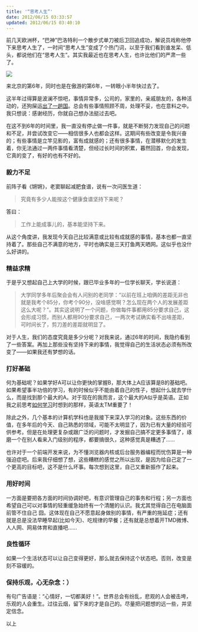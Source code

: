 ```yaml
---
title: '“思考人生”'
date: 2012/06/15 03:33:57
updated: 2012/06/15 03:40:10
---
```


前几天欧洲杯，“巴神”巴洛特利一个散步式单刀被后卫回追成功，解说员戏称他停下来思考人生了，一时间“思考人生”变成了个热门词，以至于我们看到谁发呆、低头，都说他们在“思考人生”。其实我最近也在思考人生，也许比他们的严肃一些了。

![](http://jiongks-typecho.stor.sinaapp.com/usr/uploads/2012/06/1876065904.png)

来北京的第6年，同时也是在傲游的第6年，一转眼小半年快过去了。

这半年过得算是波澜不惊吧，事情异常多，公司的，家里的，亲戚朋友的，各种活动的，还狗屎运[出了一趟国](http://www.w3.org/QA/2012/06/interview_huawei_maxthon_qihoo.html)。总会有些事情照顾不周，处理不妥，也在意料之中。我只想说：感谢经历，你就自己想办法挺过去吧。

在这不到6年的时间里，我一直没有停止做一件事，就是不断努力发现自己的问题和不足，并尝试改变它——相信很多人也都会这样。这期间有些改变是令我兴奋的；有些事情是立竿见影的，富有成就感的；还有很多事情，在潜移默化的发生着，你无法通过一两件事情看清楚，但经过长时间的积累，暮然回首，你会发现，它真的变了，有好的也有不好的。

<!--more-->

### 毅力不足

前阵子看《锵锵》，老窦聊起减肥食谱，说有一次问医生道：

> 究竟有多少人能按这个健康食谱坚持下来呢？

答曰：

> 工作上能成事儿的，基本能坚持下来。

从这个角度讲，我发现今天自己比较满意或比较有成就感的事情，基本也都一直坚持着了。那些自己不满意的地方，平时也确实是三天打鱼两天晒网。这似乎也没什么好讲的。

### 精益求精

于是乎又想起自己上大学的时候，跟已毕业多年的一位学长聊天，学长说道：

> 大学同学多年后聚会会有人问别的老同学：“以前在班上咱俩的差距无非也就是我考个85分，你考个90分，没啥感觉啊？怎么现在两个人的发展差距这么大呢？”。其实这说明了一个问题，你做每件事都用85分要求自己，这会形成习惯，而别人都用90分要求自己，一两次考试确实看不出啥差距，可时间长了，剪刀差的差距就明显了。

对于人生，我们的态度究竟是多少分呢？对我来说，通过6年的时间，我隐约看到了一些答案。再加上那些没有坚持下来的事情，我觉得自己的生活状态必须有所改变了——如果我还有梦想的话。

### 打好基础

何为基础呢？如果学好A可以让你更快的掌握B，那大体上A应该算是B的基础吧。如果希望事半功倍的学习，有的时候似乎不能由着自己的性子，想起什么就去学什么，而是找到那个最大的A。对于现在的我而言，这个最大的A似乎是英语。正如我之前思考[如何学习](http://jiongks.sinaapp.com/blog/how-to-learn/)时想到的那样，英语太TM重要了！

除此之外，几个基本的计算机学科也是我接下来深入学习的对象。这些东西的价值，在多年后的今天、自己熟悉的领域，可能不太明显了，因为已有大量的经验可供参考。但是在处理更复杂或跟广泛的问题时，才发掘自己搞不定更多事情了，琢磨一个在别人看来入门级别的程序，都要搞很久，这种感觉真是糟透了……

也许对于一个前端开发来说，为不懂浏览器内核或后台服务器编程而忧伤算是一种强迫症吧。后来我仔细想了想，这些糟糕的感觉之所以出现，是因为给自己定了一个更高的目标吧，这不是什么坏事。每次想到这里，自己又重新振作了起来。

### 用好时间

一方面是要把各方面的时间协调好吧，有意识管理自己的事务和行程；另一方面也希望自己可以对事情的轻重缓急始终有一个清醒的认识。我尤其觉得自己在电脑面前管不住自己 囧。这体现在自己不愿意起身做别的事情，有严重的拖延症；还有就是总是没法早睡早起(比如今天)、吃规律的早餐；还有就是总想着开TMD微博、人人网、网易体育和直播吧……

### 良性循环

如果一个生活状态可以让自己变得更好，那么就去保持这个状态吧。否则，改变是刻不容缓的。

### 保持乐观，心无杂念：）

有句广告语是：“心情好，一切都美好！”。世界总会有纷乱，悲观的人会被击垮，乐观的人会重生。过往云烟，留下来的才是自己的。尽量把问题想的远一些，并坚定信念。

以上